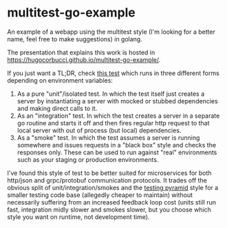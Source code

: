 # multitest-go-example

An example of a webapp using the multitest style (I'm looking for a better name, feel free to make suggestions) in golang.

The presentation that explains this work is hosted in https://hugocorbucci.github.io/multitest-go-example/.

If you just want a TL;DR, check [this test](https://github.com/hugocorbucci/multitest-go-example/blob/98471512b728be43bc73454b119002f64dcd73cc/internal/server/http_test.go#L85-L108) which runs in three different forms depending on environment variables:

1) As a pure "unit"/isolated test. In which the test itself just creates a server by instantiating a server with mocked or stubbed dependencies and making direct calls to it.
2) As an "integration" test. In which the test creates a server in a separate go routine and starts it off and then fires regular http request to that local server with out of process (but local) dependencies.
3) As a "smoke" test. In which the test assumes a server is running somewhere and issues requests in a "black box" style and checks the responses only. These can be used to run against "real" environments such as your staging or production environments.

I've found this style of test to be better suited for microservices for both http/json and grpc/protobuf communication protocols. It trades off the obvious split of unit/integration/smokes and the [testing pyramid](https://martinfowler.com/bliki/TestPyramid.html) style for a smaller testing code base (allegedly cheaper to maintain) without necessarily suffering from an increased feedback loop cost (units still run fast, integration midly slower and smokes slower, but you choose which style you want on runtime, not development time).
